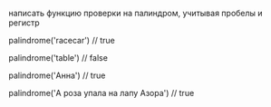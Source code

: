 написать функцию проверки на палиндром, учитывая пробелы и регистр

palindrome('racecar') // true

palindrome('table') // false

palindrome('Анна') // true

palindrome('А роза упала на лапу Азора') // true